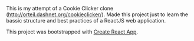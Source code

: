 This is my attempt of a Cookie Clicker clone (http://orteil.dashnet.org/cookieclicker/). Made this project just to learn the bassic structure and best practices of a ReactJS web application.

This project was bootstrapped with [Create React App](https://github.com/facebookincubator/create-react-app).
